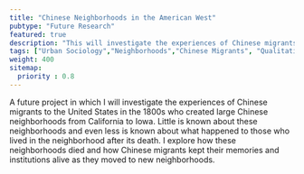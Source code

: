 ```yaml
---
title: "Chinese Neighborhoods in the American West"
pubtype: "Future Research"
featured: true
description: "This will investigate the experiences of Chinese migrants to the United States in the 1800s who created large Chinese neighborhoods from California to Iowa."
tags: ["Urban Sociology","Neighborhoods","Chinese Migrants", "Qualitative Methods", "Residential Segregation"]
weight: 400
sitemap:
  priority : 0.8
---
```


A future project in which I will investigate the experiences of Chinese migrants to the United States in the 1800s who created large Chinese neighborhoods from California to Iowa. Little is known about these neighborhoods and even less is known about what happened to those who lived in the neighborhood after its death. I explore how these neighborhoods died and how Chinese migrants kept their memories and institutions alive as they moved to new neighborhoods.